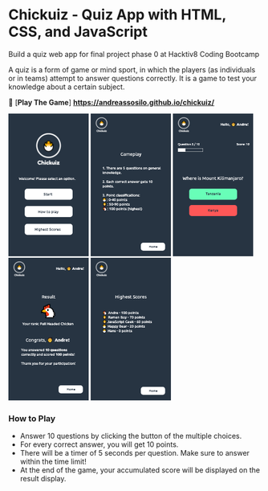 # Chickuiz - Quiz App with HTML, CSS, and JavaScript

Build a quiz web app for final project phase 0 at Hacktiv8 Coding Bootcamp

A quiz is a form of game or mind sport, in which the players (as individuals or in teams) attempt to answer questions correctly. It is a game to test your knowledge about a certain subject.

:baby_chick: [**Play The Game**] **https://andreassosilo.github.io/chickuiz/**

![alt text](https://github.com/andreassosilo/chickuiz/blob/master/assets/chickuiz.png "Chickuiz Home")
![alt text](https://github.com/andreassosilo/chickuiz/blob/master/assets/chickuiz3.png "Chickuiz Gameplay")
![alt text](https://github.com/andreassosilo/chickuiz/blob/master/assets/chickuiz2.png "Chickuiz Game")
![alt text](https://github.com/andreassosilo/chickuiz/blob/master/assets/chickuiz4.png "End Page")
![alt text](https://github.com/andreassosilo/chickuiz/blob/master/assets/chickuiz5.png "Highest Scores")

### How to Play
- Answer 10 questions by clicking the button of the multiple choices.
- For every correct answer, you will get 10 points.
- There will be a timer of 5 seconds per question. Make sure to answer within the time limit!
- At the end of the game, your accumulated score will be displayed on the result display.
